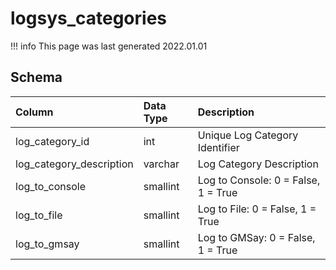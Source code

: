 # logsys_categories

!!! info
	This page was last generated 2022.01.01

## Schema

| Column | Data Type | Description |
| :--- | :--- | :--- |
| log_category_id | int | Unique Log Category Identifier |
| log_category_description | varchar | Log Category Description |
| log_to_console | smallint | Log to Console: 0 = False, 1 = True |
| log_to_file | smallint | Log to File: 0 = False, 1 = True |
| log_to_gmsay | smallint | Log to GMSay: 0 = False, 1 = True |

